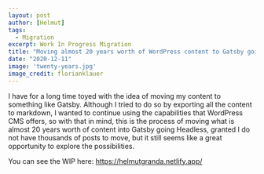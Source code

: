 ```yaml
---
layout: post
author: [Helmut]
tags:
  - Migration
excerpt: Work In Progress Migration
title: "Moving almost 20 years worth of WordPress content to Gatsby going Headless"
date: "2020-12-11"
image: 'twenty-years.jpg'
image_credit: florianklauer
---
```


I have for a long time toyed with the idea of moving my content to something like Gatsby. Although I tried to do so by exporting all the content to markdown, I wanted to continue using the capabilities that WordPress CMS offers, so with that in mind, this is the process of moving what is almost 20 years worth of content into Gatsby going Headless, granted I do not have thousands of posts to move, but it still seems like a great opportunity to explore the possibilities.

You can see the WIP here: https://helmutgranda.netlify.app/
